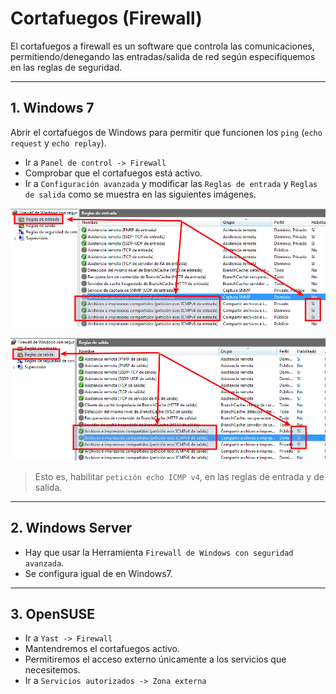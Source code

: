 
# Cortafuegos (Firewall)

El cortafuegos a firewall es un software que controla las comunicaciones,
permitiendo/denegando las entradas/salida de red según especifiquemos en las
reglas de seguridad.

---

## 1. Windows 7

Abrir el cortafuegos de Windows para permitir que funcionen los `ping`
(`echo request` y `echo replay`).

* Ir a `Panel de control -> Firewall`
* Comprobar que el cortafuegos está activo.
* Ir a `Configuración avanzada` y modificar las `Reglas de entrada`  y `Reglas de salida`
como se muestra en las siguientes imágenes.

![w7-firewall-ping-entrada](./images/w7-firewall-ping-entrada.png)

![w7-firewall-ping-salida](./images/w7-firewall-ping-salida.png)

> Esto es, habilitar `petición echo ICMP v4`, en las reglas de entrada y de salida.

---

## 2. Windows Server

* Hay que usar la Herramienta `Firewall de Windows con seguridad avanzada`.
* Se configura igual de en Windows7.

---

## 3. OpenSUSE

* Ir a `Yast -> Firewall`
* Mantendremos el cortafuegos activo.
* Permitiremos el acceso externo únicamente a los servicios que necesitemos.
* Ir a `Servicios autorizados -> Zona externa`
